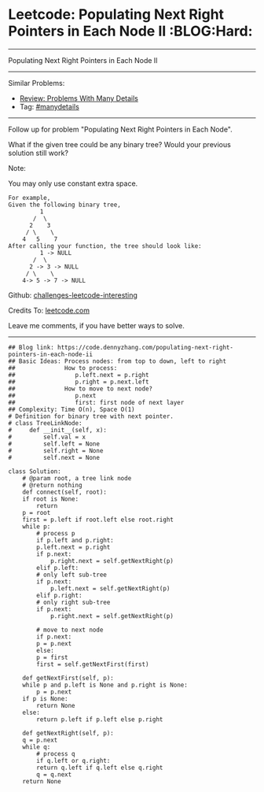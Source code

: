 
# Leetcode: Populating Next Right Pointers in Each Node II     :BLOG:Hard:

---

Populating Next Right Pointers in Each Node II  

---

Similar Problems:  

-   [Review: Problems With Many Details](https://code.dennyzhang.com/review-manydetails)
-   Tag: [#manydetails](https://code.dennyzhang.com/tag/manydetails)

---

Follow up for problem "Populating Next Right Pointers in Each Node".  

What if the given tree could be any binary tree? Would your previous solution still work?  

Note:  

You may only use constant extra space.  

    For example,
    Given the following binary tree,
             1
           /  \
          2    3
         / \    \
        4   5    7
    After calling your function, the tree should look like:
             1 -> NULL
           /  \
          2 -> 3 -> NULL
         / \    \
        4-> 5 -> 7 -> NULL

Github: [challenges-leetcode-interesting](https://github.com/DennyZhang/challenges-leetcode-interesting/tree/master/problems/populating-next-right-pointers-in-each-node-ii)  

Credits To: [leetcode.com](https://leetcode.com/problems/populating-next-right-pointers-in-each-node-ii/description/)  

Leave me comments, if you have better ways to solve.  

---

    ## Blog link: https://code.dennyzhang.com/populating-next-right-pointers-in-each-node-ii
    ## Basic Ideas: Process nodes: from top to down, left to right
    ##              How to process:
    ##                 p.left.next = p.right
    ##                 p.right = p.next.left
    ##              How to move to next node?
    ##                 p.next
    ##                 first: first node of next layer
    ## Complexity: Time O(n), Space O(1)
    # Definition for binary tree with next pointer.
    # class TreeLinkNode:
    #     def __init__(self, x):
    #         self.val = x
    #         self.left = None
    #         self.right = None
    #         self.next = None
    
    class Solution:
        # @param root, a tree link node
        # @return nothing
        def connect(self, root):
    	if root is None:
    	    return
    	p = root
    	first = p.left if root.left else root.right
    	while p:
    	    # process p
    	    if p.left and p.right:
    		p.left.next = p.right
    		if p.next:
    		    p.right.next = self.getNextRight(p)
    	    elif p.left:
    		# only left sub-tree
    		if p.next:
    		    p.left.next = self.getNextRight(p)
    	    elif p.right:
    		# only right sub-tree
    		if p.next:
    		    p.right.next = self.getNextRight(p)
    
    	    # move to next node
    	    if p.next:
    		p = p.next
    	    else:
    		p = first
    		first = self.getNextFirst(first)
    
        def getNextFirst(self, p):
    	while p and p.left is None and p.right is None:
    	    p = p.next
    	if p is None:
    	    return None
    	else:
    	    return p.left if p.left else p.right
    
        def getNextRight(self, p):  
    	q = p.next
    	while q:
    	    # process q
    	    if q.left or q.right:
    		return q.left if q.left else q.right
    	    q = q.next
    	return None

